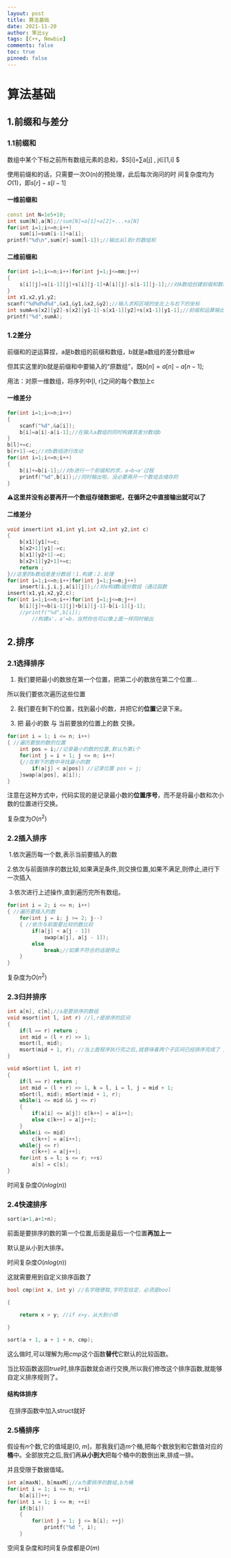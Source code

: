 ```yaml
---
layout: post
title: 算法基础
date: 2021-11-20
author: 笨比sy
tags: [C++, Newbie]
comments: false
toc: true
pinned: false
---
```

# 算法基础

## 1.前缀和与差分

### 1.1前缀和

数组中某个下标之前所有数组元素的总和，$S[i]=∑a[j] , j∈[1,i] $

使用前缀和的话，只需要一次O(n)的预处理，此后每次询问的时 间复杂度均为$O(1)$，即$s[r]-s[l-1]$

#### 一维前缀和

```c++
const int N=1e5+10;
int sum[N],a[N];//sum[N]=a[1]+a[2]+...+a[N]
for(int i=1;i<=n;i++)
	sum[i]=sum[i-1]+a[i];
printf("%d\n",sum[r]-sum[l-1]);//输出从l到r的数组和
```

#### 二维前缀和

```c++
for(int i=1;i<=n;i++)for(int j=1;j<=mm;j++)
{
    s[i][j]=s[i-1][j]+s[i][j-1]+A[i][j]-s[i-1][j-1];//对A数组创建前缀和数组s，进行读入计算
}
int x1,x2,y1,y2;
scanf("%d%d%d%d",&x1,&y1,&x2,&y2);//输入求和区域的坐左上与右下的坐标
int sumA=s[x2][y2]-s[x2][y1-1]-s[x1-1][y2]+s[x1-1][y1-1];//前缀和运算输出运算
printf("%d",sumA);
```

### 1.2差分

前缀和的逆运算捏，a是b数组的前缀和数组，b就是a数组的差分数组w

但其实这里的b就是前缀和中要输入的“原数组”，既$b[n] = a[n] - a[n-1];$

用法：对原一维数组，将序列中[l, r]之间的每个数加上c

#### 一维差分

```c++
for(int i=1;i<=n;i++)
{
    scanf("%d",&a[i]);
    b[i]=a[i]-a[i-1];//在输入a数组的同时构建其差分数组b
}
b[l]+=c;
b[r+1]-=c;//对b数组进行改动
for(int i=1;i<=n;i++)
{
    b[i]+=b[i-1];//对b进行一个前缀和的求，a→b→a'过程
    printf("%d",b[i]);//同时输出啦，没必要再开一个数组去储存的
}
```

**⚠这里并没有必要再开一个数组存储数据呢，在循环之中直接输出就可以了**

#### 二维差分

```c++
void insert(int x1,int y1,int x2,int y2,int c)
{ 
    b[x1][y1]+=c; 
    b[x2+1][y1]-=c;
    b[x1][y2+1]-=c; 
    b[x2+1][y2+1]+=c; 
    return ;
}//这里的b数组是差分数组！1.构建；2.处理
for(int i=1;i<=n;i++)for(int j=1;j<=m;j++)
    insert(i,j,i,j,a[i][j]);//对a构建b插分数组（通过函数
insert(x1,y1,x2,y2,c);
for(int i=1;i<=n;i++)for(int j=1;j<=m;j++)
    b[i][j]+=b[i-1][j]+b[i][j-1]-b[i-1][j-1];
	//printf("%d",b[i]);
		//构建a'，a'=b，当然你也可以像上面一样同时输出
```

## 2.排序

### 2.1选择排序

1. 我们要把最小的数放在第一个位置，把第二小的数放在第二个位置...

所以我们要依次遍历这些位置

2. 我们要在剩下的位置，找到最小的数，并把它的**位置**记录下来。

3. 把 最小的数 与 当前要放的位置上的数 交换。

```c++
for(int i = 1; i <= n; i++) 
{ //遍历要放的数的位置 
    int pos = i;//记录最小的数的位置,默认为第i个 
    for(int j = i + 1; j <= n; i++) 
    {//在剩下的数中寻找最小的数 
        if(a[j] < a[pos]) //记录位置 pos = j; 
    }swap(a[pos], a[i]); 
}
```

注意在这种方式中，代码实现的是记录最小数的**位置序号**，而不是将最小数和次小数的位置进行交换。

复杂度为$O(n^2)$

### 2.2插入排序

​	1.依次遍历每一个数,表示当前要插入的数

​	2.依次与前面排序的数比较,如果满足条件,则交换位置,如果不满足,则停止,进行下一次插入

​	3.依次进行上述操作,直到遍历完所有数组。

```c++
for(int i = 2; i <= n; i++)
{ //遍历要插入的数 
    for(int j = i; j >= 2; j--)
    { //依次与前面要比较的数比较 
        if(a[j] < a[j - 1]) 
            swap(a[j], a[j - 1]);
        else
            break;//如果不符合的话就停止
    } 
}
```

复杂度为$O(n^2)$

### 2.3归并排序

```c++
int a[n], c[n];//a是要排序的数组 
void msort(int l, int r) //l,r是排序的区间 
{ 
    if(l == r) return ; 
    int mid = (l + r) >> 1;
    msort(l, mid); 
    msort(mid + 1, r); //当上面程序执行完之后,就意味着两个子区间已经排序完成了 //在这里进行一波排序
}

void mSort(int l, int r) 
{ 
    if(l == r) return ; 
    int mid = (l + r) >> 1, k = l, i = l, j = mid + 1; 
    mSort(l, mid); mSort(mid + 1, r); 
    while(i <= mid && j <= r) 
    { 
        if(a[i] <= a[j]) c[k++] = a[i++];
        else c[k++] = a[j++]; 
    }
    while(i <= mid) 
        c[k++] = a[i++];
    while(j <= r) 
        c[k++] = a[j++]; 
    for(int s = l; s <= r; ++s) 
        a[s] = c[s];
}
```

时间复杂度*O*(*nlog*(*n*))

### 2.4快速排序

```c++
sort(a+1,a+1+n);
```

前面是要排序的数的第一个位置,后面是最后一个位置**再加上一**

默认是从小到大排序。

时间复杂度*O*(*nlog*(*n*))

这就需要用到自定义排序函数了

```c++
bool cmp(int x, int y) //名字随便取,字符型自定，必须是bool

{ 

	return x > y; //if x>y，从大到小排

}

sort(a + 1, a + 1 + n, cmp);
```

这么做时,可以理解为用*cmp*这个函数**替代**它默认的比较函数。

当比较函数返回*true*时,排序函数就会进行交换,所以我们修改这个排序函数,就能够自定义排序规则了。

#### 	结构体排序

​		在排序函数中加入struct就好

### 2.5桶排序

假设有*n*个数,它的值域是[0, *m*]，那我我们造*m*个桶,把每个数放到和它数值对应的**桶**中。全部放完之后,我们再**从小到大**把每个桶中的数倒出来,排成一排。

并且受限于数据值域。

```c++
int a[maxN], b[maxM];//a为要排序的数组,b为桶 
for(int i = 1; i <= n; ++i) 
	b[a[i]]++; 
for(int i = 1; i <= m; ++i) 
	if(b[i]) 
	{ 
		for(int j = 1; j <= b[i]; ++j) 
			printf("%d ", i); 
	}
```

空间复杂度和时间复杂度都是*O*(*m*)

